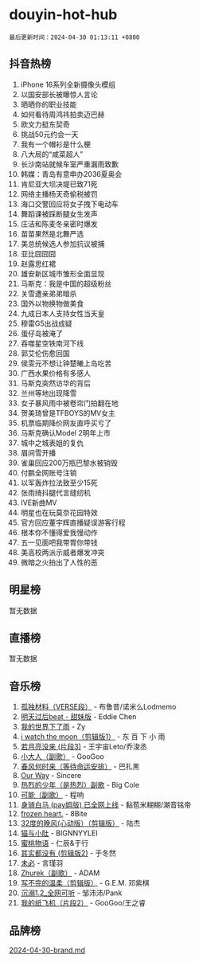 # douyin-hot-hub

`最后更新时间：2024-04-30 01:13:11 +0800`

## 抖音热榜

1. iPhone 16系列全新摄像头模组
1. 以国安部长被曝惊人言论
1. 晒晒你的职业技能
1. 如何看待周鸿祎拍卖迈巴赫
1. 欧文力挺东契奇
1. 挑战50元约会一天
1. 我有一个帽衫是什么梗
1. 八大局的“咸菜超人”
1. 长沙南站就候车室严重漏雨致歉
1. 韩媒：青岛有意申办2036夏奥会
1. 肯尼亚大坝决堤已致71死
1. 网络主播杨天奇偷税被罚
1. 海口交警回应将女子拽下电动车
1. 舞蹈课被踩断腿女生发声
1. 庄洁和陈麦冬亲密时爆发
1. 苗苗果然是北舞严选
1. 美总统候选人参加抗议被捕
1. 亚比囧囧囧
1. 赵露思红裙
1. 雄安新区城市雏形全面显现
1. 马斯克：我是中国的超级粉丝
1. 关雪遭亲弟弟暗杀
1. 国外以物换物做美食
1. 九成日本人支持女性当天皇
1. 穆雷G5出战成疑
1. 蛋仔岛被淹了
1. 吞噬星空铁南河下线
1. 郭艾伦伤愈回国
1. 侯雯元不想让钟楚曦上岛吃苦
1. 广西水果价格有多感人
1. 马斯克突然访华的背后
1. 兰州等地出现降雪
1. 女子暴风雨中被卷帘门拍翻在地
1. 贺美琦曾是TFBOYS的MV女主
1. 机票临期降价网友直呼买亏了
1. 马斯克确认Model 2明年上市
1. 城中之城表姐的复仇
1. 眉间雪开播
1. 雀巢回应200万瓶巴黎水被销毁
1. 付鹏全网账号注销
1. 以军轰炸拉法致至少15死
1. 张雨绮抖腿代言缝纫机
1. IVE新曲MV
1. 明星也在玩莫奈花园特效
1. 官方回应董宇辉直播疑误游客行程
1. 根本你不懂得爱我慢动作
1. 五一见面吧我带胃你带钱
1. 美高校两派示威者爆发冲突
1. 微暗之火拍出了人性的恶

## 明星榜

暂无数据

## 直播榜

暂无数据

## 音乐榜

1. [孤独材料（VERSE段）](https://sf5-hl-cdn-tos.douyinstatic.com/obj/tos-cn-ve-2774/ocX7glDNHYlwFeYrGQfBZoThtvPWy8tCCEBGKQ) - 布鲁昔/诺米么Lodmemo
1. [明天过后beat - 甜妹版](https://sf5-hl-cdn-tos.douyinstatic.com/obj/tos-cn-ve-2774/osMLYeeoMm04CZyaI91XUDF8OzLRLgePKALGHI) - Eddie Chen
1. [我的世界下了雨](https://sf6-cdn-tos.douyinstatic.com/obj/tos-cn-ve-2774/o85sBiwXIByH9bWIMAEEOoiQ1o1m9Afn15BspE) - Zy
1. [i watch the moon（剪辑版1）](https://sf5-hl-cdn-tos.douyinstatic.com/obj/tos-cn-ve-2774/o0I9mSChzHZANMJIEBfkCQzzg6N5WAcVtqft9P) - 东 百 下 小 雨
1. [若月亮没来 (片段3)](https://sf5-hl-cdn-tos.douyinstatic.com/obj/tos-cn-ve-2774/okfyEUsGW1B1ovJi5JiN9IjvAT2lMwA054GoEB) - 王宇宙Leto/乔浚丞
1. [小大人（副歌）](https://sf5-hl-cdn-tos.douyinstatic.com/obj/tos-cn-ve-2774/oIhaDwehWhLFsVIG7QIICLLazDNGJAGg5geeb4) - GooGoo
1. [春风何时来（等待命运安排）](https://sf3-cdn-tos.douyinstatic.com/obj/tos-cn-ve-2774/oICBNbD3gelMfB4WgiD1KI2jQtXZE2FgHLwtsl) - 巴扎黑
1. [Our Way](https://sf5-hl-cdn-tos.douyinstatic.com/obj/tos-cn-ve-2774/o8tPEkQgQNCe0DPeFwZzYrbqLlnzBBrYidWkEZ) - Sincere
1. [热烈的少年（是热烈）副歌](https://sf5-hl-cdn-tos.douyinstatic.com/obj/tos-cn-ve-2774/owVNI0CLDAUMtSz6TEYvfFBFL4UDFFhLfgK8fa) - Big Cole
1. [可能（副歌）](https://sf5-hl-cdn-tos.douyinstatic.com/obj/tos-cn-ve-2774/cde1731888894259b333569393c2fb51) - 程响
1. [身骑白马 (pay姐版) 已全网上线](https://sf3-cdn-tos.douyinstatic.com/obj/tos-cn-ve-2774/oQLO5ZgLsFkaDhdIIveF2zUCgfweY0gWaH4AQG) - 黏苞米糊糊/潮音铭帝
1. [frozen heart.](https://sf5-hl-cdn-tos.douyinstatic.com/obj/tos-cn-ve-2774/oIIWJfyjIACZA9zQMtnJ6hQQhFC4vhCupoRBsO) - 8Bite
1. [32度的晚风(心动版）（剪辑版）](https://sf5-hl-cdn-tos.douyinstatic.com/obj/tos-cn-ve-2774/owNyabsyWdzUulxhoJfK8IBXgp0UMQAHpvGh2B) - 陆杰
1. [猫与小肚](https://sf3-cdn-tos.douyinstatic.com/obj/tos-cn-ve-2774/osZeoClMECgK8DYl6VebABgbchEtPYQjZEnRtd) - BIGNNYYLEI
1. [蜜桃物语](https://sf3-cdn-tos.douyinstatic.com/obj/tos-cn-ve-2774/oIhOSCZtIACtYU4XQkngiW9kCBfVD1Fz9IYeqL) - 仁辰&于行
1. [其实都没有 (剪辑版2)](https://sf3-cdn-tos.douyinstatic.com/obj/tos-cn-ve-2774/oEBNQenHZtBhxYjGgUDQk0BCHTigQafgFlbQ7k) - 于冬然
1. [未必](https://sf5-hl-cdn-tos.douyinstatic.com/obj/tos-cn-ve-2774/ogntQMFnKQDZUgTCYuJgfLEtleYZZFxBQqhhFB) - 言瑾羽
1. [Zhurek（副歌）](https://sf3-cdn-tos.douyinstatic.com/obj/tos-cn-ve-2774/ooQm8FBZQDlf0btEYgVpCcSCQfrdJGBEKZYBGS) - ADAM
1. [写不完的温柔（剪辑版）](https://sf5-hl-cdn-tos.douyinstatic.com/obj/tos-cn-ve-2774/oYBzzZQJ233GfwkemJJffAIWgeIYrjZfWhHTcG) - G.E.M. 邓紫棋
1. [沉溺1.2_全网可听](https://sf27-cdn-tos.douyinstatic.com/obj/tos-cn-ve-2774/ok2QoiBqsWAX9McZmWiI9gAB0EzwD4Xj6yfmtH) - 邹沛沛/Pank
1. [我的纸飞机（片段2）](https://sf3-cdn-tos.douyinstatic.com/obj/tos-cn-ve-2774/oM2ZrKcg2CD5AeRB2gkeXOFB1IxAGJdZPazYHf) - GooGoo/王之睿

## 品牌榜

[2024-04-30-brand.md](2024-04-30-brand.md)

